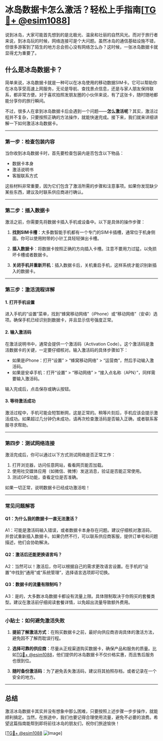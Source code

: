 # 冰岛数据卡怎么激活？轻松上手指南[[TG💪+ @esim1088](https://t.me/s/esim1088)]

说到冰岛，大家可能首先想到的是北极光、温泉和壮丽的自然风光。而对于旅行者来说，到冰岛玩的时候，网络连接可是个大问题。虽然冰岛的通信基础设施不错，但很多游客到了陌生的地方总会担心没有网络怎么办？这时候，一张冰岛数据卡就显得尤为重要了。

## 什么是冰岛数据卡？

简单来说，冰岛数据卡就是一种可以在冰岛使用的移动数据SIM卡。它可以帮助你在冰岛享受高速上网服务，无论是导航、查找景点信息，还是与家人朋友保持联系，都非常方便。对于喜欢拍照发朋友圈的小伙伴来说，有了这张卡，随时随地都能分享你的旅行瞬间。

不过，很多人在拿到冰岛数据卡后会遇到一个问题——**怎么激活呢**？其实，激活过程并不复杂，只要按照正确的方法操作，就能快速完成。接下来，我们就来详细讲解一下如何激活冰岛数据卡。

---

### **第一步：检查包装内容**

当你收到冰岛数据卡时，首先要检查包装内是否包含以下物品：

- 数据卡本身  
- 激活说明书  
- 客服联系方式  

这些材料非常重要，因为它们包含了激活所需的步骤和注意事项。如果你发现缺少某些东西，建议及时联系供应商进行确认。

---

### **第二步：插入数据卡**

激活之前，你需要先将数据卡插入手机或设备中。以下是具体的操作步骤：

1. **找到SIM卡槽**：大多数智能手机都有一个专门的SIM卡插槽，通常位于机身侧面。你可以使用附带的小针工具轻轻弹出卡槽。
   
2. **插入数据卡**：将数据卡按照正确的方向插入卡槽。注意不要用力过猛，以免损坏卡槽或者数据卡。

3. **关闭手机并重新开机**：插入数据卡后，关机重启手机，这样系统才能识别新插入的数据卡。

---

### **第三步：激活流程详解**

#### **1. 打开手机设置**
进入手机的“设置”菜单，找到“蜂窝移动网络”（iPhone）或“移动网络”（安卓）选项。确保手机已经识别到数据卡，并且显示信号强度正常。

#### **2. 输入激活码**
在激活说明书中，通常会提供一个激活码（Activation Code）。这个激活码是激活数据卡的关键，一定要仔细核对。输入激活码的具体步骤如下：

- 如果是iPhone：打开“设置” > “蜂窝移动网络” > “运营商”，然后手动输入激活码。
- 如果是安卓手机：打开“设置” > “移动网络” > “接入点名称（APN）”，同样需要输入激活码。

输入完成后，点击保存或确认按钮。

#### **3. 等待激活成功**
激活过程中，手机可能会短暂断网，这是正常的。稍等片刻后，手机应该会提示激活成功。如果超过几分钟仍未成功，请再次检查激活码是否输入正确，或者联系客服寻求帮助。

---

### **第四步：测试网络连接**

激活完成后，你可以通过以下方式测试网络是否正常工作：

1. 打开浏览器，访问任意网站，看看网页能否加载。
2. 使用社交媒体应用（如微信、微博）发送消息，验证是否能正常使用。
3. 测试GPS功能，查看定位是否准确。

如果一切正常，说明数据卡已经成功激活啦！

---

### **常见问题解答**

#### **Q1：为什么我的数据卡一直无法激活？**
A1：可能是激活码输入错误，或者数据卡本身存在问题。建议仔细核对激活码，并尝试重新插入数据卡。如果仍然不行，可以联系供应商客服，提供订单号和问题描述，他们会协助解决。

#### **Q2：激活后还能更换语言吗？**
A2：当然可以！激活后，你可以根据自己的需求更改语言设置。在手机的“设置”中找到“通用”或“系统管理”，选择语言选项即可切换。

#### **Q3：数据卡的流量有限制吗？**
A3：是的，大多数冰岛数据卡都设有流量上限。具体限制取决于你购买的套餐类型。建议在激活前仔细阅读套餐详情，以免超出流量导致额外费用。

---

### **小贴士：如何避免激活失败**

1. **提前了解激活方式**：在购买数据卡之前，最好向供应商咨询具体的激活方法，避免因不了解而耽误行程。
   
2. **选择可靠的供应商**：尽量从正规渠道购买数据卡，确保产品和服务的质量。比如[TG💪+ @esim1088](https://t.me/s/esim1088)，他们提供的冰岛数据卡不仅价格实惠，而且售后服务也很到位。

3. **随时备份激活码**：为了避免丢失激活码，建议将其拍照存档，或者记录在一个安全的地方。

---

## 总结

激活冰岛数据卡其实并没有想象中那么困难，只要按照上述步骤一步步操作，就能顺利搞定。当然，在旅途中，我们也要记得合理使用流量，避免不必要的浪费。希望这篇指南能帮到即将前往冰岛的朋友们，祝你们旅途愉快！

[[TG💪+ @esim1088](https://t.me/s/esim1088) ![Image](https://i.postimg.cc/4NQfJmqS/Snipaste-2025-05-13-00-14-12.png)]